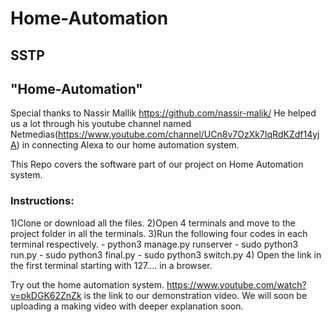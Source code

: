 # Home-Automation
## SSTP

## "Home-Automation"

Special thanks to Nassir Mallik https://github.com/nassir-malik/ He helped us a lot through his youtube channel named Netmedias(https://www.youtube.com/channel/UCn8v7OzXk7IqRdKZdf14yjA) in connecting Alexa to our home automation system.

This Repo covers the software part of our project on Home Automation system.

### Instructions:

1)Clone or download all the files.
2)Open 4 terminals and move to the project folder in all the terminals.
3)Run the following four codes in each terminal respectively.
    - python3 manage.py runserver
    - sudo python3 run.py
    - sudo python3 final.py
    - sudo python3 switch.py
4) Open the link in the first terminal starting with 127.... in a browser.


Try out the home automation system. 
https://www.youtube.com/watch?v=pkDGK62ZnZk is the link to our demonstration video. We will soon be uploading a making video with deeper explanation soon.

